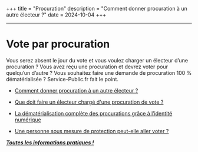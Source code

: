 +++
title = "Procuration"
description = "Comment donner procuration à un autre électeur ?"
date = 2024-10-04
+++

-- --
# Vote par procuration  

Vous serez absent le jour du vote et vous voulez charger un électeur d’une procuration ? Vous avez reçu une procuration et devrez voter pour quelqu’un d’autre ? 
Vous souhaitez faire une demande de procuration 100 % dématérialisée ? Service-Public.fr fait le point.

- [Comment donner procuration à un autre électeur ?](https://www.service-public.fr/particuliers/actualites/A15478)

- [Que doit faire un électeur chargé d'une procuration de vote ?](https://www.service-public.fr/particuliers/vosdroits/F35316)

- [La dématérialisation complète des procurations grâce à l’identité numérique](https://www.masecurite.interieur.gouv.fr/fr/actualites/dematerialisation-procurations-identite-numerique)

- [Une personne sous mesure de protection peut-elle aller voter ?](https://www.service-public.fr/particuliers/actualites/A17428)


***[Toutes les informations pratiques !](https://www.service-public.fr/particuliers/actualites/A17465)***